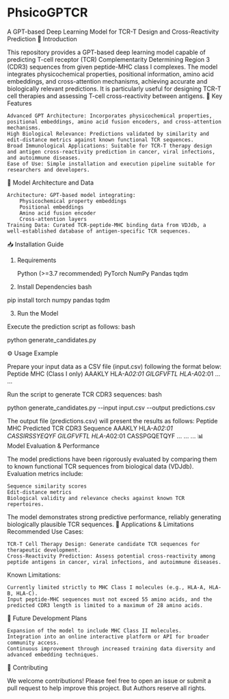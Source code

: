 # PhsicoGPTCR
A GPT-based Deep Learning Model for TCR-T Design and Cross-Reactivity Prediction
🚀 Introduction

This repository provides a GPT-based deep learning model capable of predicting T-cell receptor (TCR) Complementarity Determining Region 3 (CDR3) sequences from given peptide-MHC class I complexes. The model integrates physicochemical properties, positional information, amino acid embeddings, and cross-attention mechanisms, achieving accurate and biologically relevant predictions. It is particularly useful for designing TCR-T cell therapies and assessing T-cell cross-reactivity between antigens.
🌟 Key Features

    Advanced GPT Architecture: Incorporates physicochemical properties, positional embeddings, amino acid fusion encoders, and cross-attention mechanisms.
    High Biological Relevance: Predictions validated by similarity and edit-distance metrics against known functional TCR sequences.
    Broad Immunological Applications: Suitable for TCR-T therapy design and antigen cross-reactivity prediction in cancer, viral infections, and autoimmune diseases.
    Ease of Use: Simple installation and execution pipeline suitable for researchers and developers.

🧬 Model Architecture and Data

    Architecture: GPT-based model integrating:
        Physicochemical property embeddings
        Positional embeddings
        Amino acid fusion encoder
        Cross-attention layers
    Training Data: Curated TCR-peptide-MHC binding data from VDJdb, a well-established database of antigen-specific TCR sequences.

📥 Installation Guide
1. Requirements

    Python (>=3.7 recommended)
    PyTorch
    NumPy
    Pandas
    tqdm

2. Install Dependencies
bash

pip install torch numpy pandas tqdm

3. Run the Model

Execute the prediction script as follows:
bash

python generate_candidates.py

⚙️ Usage Example

Prepare your input data as a CSV file (input.csv) following the format below:
Peptide	MHC (Class I only)
AAAKLY	HLA-A*02:01
GILGFVFTL	HLA-A*02:01
...	...

Run the script to generate TCR CDR3 sequences:
bash

python generate_candidates.py --input input.csv --output predictions.csv

The output file (predictions.csv) will present the results as follows:
Peptide	MHC	Predicted TCR CDR3 Sequence
AAAKLY	HLA-A*02:01	CASSIRSSYEQYF
GILGFVFTL	HLA-A*02:01	CASSPGQETQYF
...	...	...
📊 Model Evaluation & Performance

The model predictions have been rigorously evaluated by comparing them to known functional TCR sequences from biological data (VDJdb). Evaluation metrics include:

    Sequence similarity scores
    Edit-distance metrics
    Biological validity and relevance checks against known TCR repertoires.

The model demonstrates strong predictive performance, reliably generating biologically plausible TCR sequences.
📝 Applications & Limitations
Recommended Use Cases:

    TCR-T Cell Therapy Design: Generate candidate TCR sequences for therapeutic development.
    Cross-Reactivity Prediction: Assess potential cross-reactivity among peptide antigens in cancer, viral infections, and autoimmune diseases.

Known Limitations:

    Currently limited strictly to MHC Class I molecules (e.g., HLA-A, HLA-B, HLA-C).
    Input peptide-MHC sequences must not exceed 55 amino acids, and the predicted CDR3 length is limited to a maximum of 28 amino acids.

🔮 Future Development Plans

    Expansion of the model to include MHC Class II molecules.
    Integration into an online interactive platform or API for broader community access.
    Continuous improvement through increased training data diversity and advanced embedding techniques.

🤝 Contributing

We welcome contributions! Please feel free to open an issue or submit a pull request to help improve this project. But Authors reserve all rights.
